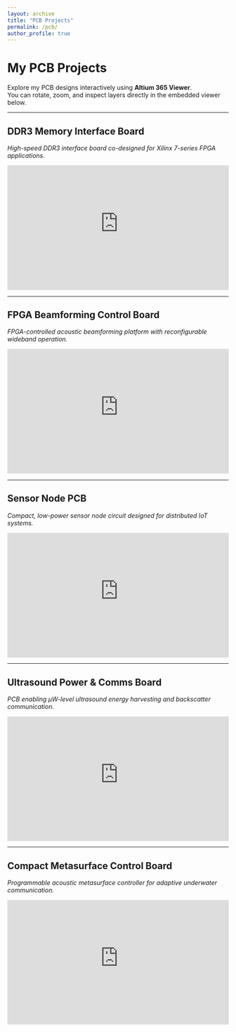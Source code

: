 ```yaml
---
layout: archive
title: "PCB Projects"
permalink: /pcb/
author_profile: true
---
```


# My PCB Projects

Explore my PCB designs interactively using **Altium 365 Viewer**.  
You can rotate, zoom, and inspect layers directly in the embedded viewer below.  

---

## DDR3 Memory Interface Board  
*High-speed DDR3 interface board co-designed for Xilinx 7-series FPGA applications.*

<div style="position:relative;width:100%;padding-top:56.25%;">
  <iframe 
    src="https://personal-viewer.365.altium.com/client/index.html?feature=embed&source=1FED961A-2EF8-482A-BCFC-36FE4C2AD0B4&activeView=Gerber" 
    style="position:absolute;top:0;left:0;width:100%;height:100%;border:none;overflow:hidden;" 
    scrolling="no" 
    allowfullscreen="true">
  </iframe>
</div>

---

## FPGA Beamforming Control Board  
*FPGA-controlled acoustic beamforming platform with reconfigurable wideband operation.*

<div style="position:relative;width:100%;padding-top:56.25%;"> 
  <iframe 
    src="https://personal-viewer.365.altium.com/client/index.html?feature=embed&source=D5A7F3BC-3EFF-4729-9E49-2FB1470D1EC3&activeView=PCB" 
    style="position:absolute;top:0;left:0;width:100%;height:100%;border:none;overflow:hidden;" 
    scrolling="no" 
    allowfullscreen="true">
  </iframe>
</div>

---

## Sensor Node PCB  
*Compact, low-power sensor node circuit designed for distributed IoT systems.*

<div style="position:relative;width:100%;padding-top:56.25%;"> 
  <iframe 
    src="https://personal-viewer.365.altium.com/client/index.html?feature=embed&source=B9896433-C789-4802-BCD8-E84FC50FC5A9&activeView=PCB" 
    style="position:absolute;top:0;left:0;width:100%;height:100%;border:none;overflow:hidden;" 
    scrolling="no" 
    allowfullscreen="true">
  </iframe>
</div>

---

## Ultrasound Power & Comms Board  
*PCB enabling μW-level ultrasound energy harvesting and backscatter communication.*

<div style="position:relative;width:100%;padding-top:56.25%;"> 
  <iframe 
    src="https://personal-viewer.365.altium.com/client/index.html?feature=embed&source=5B61E15B-77DD-4671-9F8C-8E5706E4053C&activeView=PCB" 
    style="position:absolute;top:0;left:0;width:100%;height:100%;border:none;overflow:hidden;" 
    scrolling="no" 
    allowfullscreen="true">
  </iframe>
</div>

---

## Compact Metasurface Control Board  
*Programmable acoustic metasurface controller for adaptive underwater communication.*

<div style="position:relative;width:100%;padding-top:56.25%;"> 
  <iframe 
    src="https://personal-viewer.365.altium.com/client/index.html?feature=embed&source=9CEC73F1-20DB-4AD5-9DA7-C80DBF32D76B&activeView=PCB" 
    style="position:absolute;top:0;left:0;width:100%;height:100%;border:none;overflow:hidden;" 
    scrolling="no" 
    allowfullscreen="true">
  </iframe>
</div>
